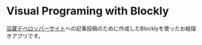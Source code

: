 # Visual Programing with Blockly

[豆蔵デベロッパーサイト](https://developer.mamezou-tech.com/)への記事投稿のために作成したBlocklyを使ったお絵描きアプリです。
